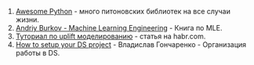 1. [Awesome Python](https://awesome-python.com/) - много питоновских библиотек на все случаи жизни.
2. [Andriy Burkov - Machine Learning Engineering](http://www.mlebook.com/wiki/doku.php) -  Книга по MLE.
3. [Туториал по uplift моделированию](https://habr.com/ru/company/ru_mts/blog/485980/) - статья на habr.com.
4. [How to setup your DS project](https://www.youtube.com/watch?v=jLIAiDMyseQ) - Владислав Гончаренко - Организация работы в DS.
